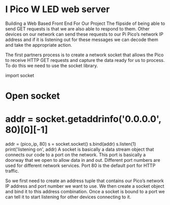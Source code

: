 I Pico W LED web server
=======================
Building a Web Based Front End For Our Project
The flipside of being able to send GET requests is that we are also able to respond to them. Other devices on our network can send these requests to our Pi Pico’s network IP address and if it is listening out for these messages we can decode them and take the appropriate action.

The first partners process is to create a network socket that allows the Pico to receive HTTP GET requests and capture the data ready for us to process. To do this we need to use the socket library.

import socket
# Open socket
# addr = socket.getaddrinfo('0.0.0.0', 80)[0][-1]
addr = (pico_ip, 80)
s = socket.socket()
s.bind(addr)
s.listen(1)
print('listening on', addr)
A socket is basically a data stream object that connects our code to a port on the network. This port is basically a doorway that we open to allow data in and out. Different port numbers are used for different network services. Port 80 is the default port for HTTP traffic.

So we first need to create an address tuple that contains our Pico’s network IP address and port number we want to use. We then create a socket object and bind it to this address combination. Once a socket is bound to a port we can tell it to start listening for other devices connecting to it.
